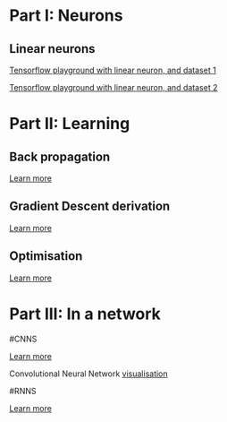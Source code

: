 # Part I: Neurons

## Linear neurons

[Tensorflow playground with linear neuron, and dataset 1](http://playground.tensorflow.org/#activation=linear&batchSize=10&dataset=circle&regDataset=reg-plane&learningRate=0.03&regularizationRate=0&noise=0&networkShape=4,2&seed=0.35786&showTestData=false&discretize=false&percTrainData=50&x=true&y=true&xTimesY=false&xSquared=false&ySquared=false&cosX=false&sinX=false&cosY=false&sinY=false&collectStats=false&problem=classification&initZero=false&hideText=false)

[Tensorflow playground with linear neuron, and dataset 2](http://playground.tensorflow.org/#activation=linear&batchSize=10&dataset=gauss&regDataset=reg-plane&learningRate=0.03&regularizationRate=0&noise=0&networkShape=4,2&seed=0.97673&showTestData=false&discretize=false&percTrainData=50&x=true&y=true&xTimesY=false&xSquared=false&ySquared=false&cosX=false&sinX=false&cosY=false&sinY=false&collectStats=false&problem=regression&initZero=false&hideText=false)

# Part II: Learning

## Back propagation

[Learn more](http://neuralnetworksanddeeplearning.com/chap2.html)

## Gradient Descent derivation

[Learn more](http://mccormickml.com/2014/03/04/gradient-descent-derivation/)

## Optimisation

[Learn more](https://medium.com/towards-data-science/types-of-optimization-algorithms-used-in-neural-networks-and-ways-to-optimize-gradient-95ae5d39529f)

# Part III: In a network

#CNNS

[Learn more](http://cs231n.github.io/convolutional-networks)

Convolutional Neural Network [visualisation](http://scs.ryerson.ca/~aharley/vis/conv/)

#RNNS

[Learn more](https://deeplearning4j.org/lstm.html)
